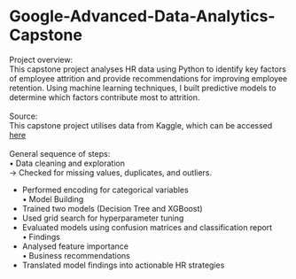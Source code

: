 # Google-Advanced-Data-Analytics-Capstone
Project overview: <br>
This capstone project analyses HR data using Python to identify key factors of employee attrition and provide recommendations for improving employee retention. Using machine learning techniques, I built predictive models to determine which factors contribute most to attrition. <br> <br>
Source: <br>
This capstone project utilises data from Kaggle, which can be accessed [here](https://www.kaggle.com/datasets/mfaisalqureshi/hr-analytics-and-job-prediction/discussion/454737)
<br><br>
General sequence of steps: <br> 
• Data cleaning and exploration <br>
→ Checked for missing values, duplicates, and outliers. <br>
- Performed encoding for categorical variables <br>
• Model Building <br>
- Trained two models (Decision Tree and XGBoost) <br>
- Used grid search for hyperparameter tuning <br>
- Evaluated models using confusion matrices and classification report <br>
• Findings <br>
- Analysed feature importance <br>
• Business recommendations <br>
- Translated model findings into actionable HR strategies
